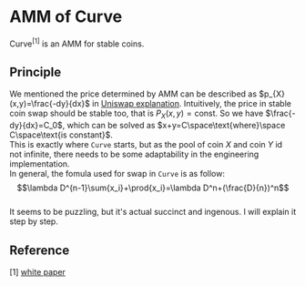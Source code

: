 # AMM of Curve
Curve<sup>[1]</sup> is an AMM for stable coins.  

## Principle
We mentioned the price determined by AMM can be described as $p_{X}(x,y)=\frac{-dy}{dx}$ in [Uniswap explanation](uniswap%20explanation.md). Intuitively, the price in stable coin swap should be stable too, that is $P_{X}(x,y)=\text{const}$. So we have $\frac{-dy}{dx}=C_0$, which can be solved as $x+y=C\space\text{where}\space C\space\text{is constant}$.  
This is exactly where `Curve` starts, but as the pool of coin $X$ and coin $Y$ id not infinite, there needs to be some adaptability in the engineering implementation.  
In general, the fomula used for swap in `Curve` is as follow:  
$$\lambda D^{n-1}\sum{x_i}+\prod{x_i}=\lambda D^n+(\frac{D}{n})^n$$  
It seems to be puzzling, but it's actual succinct and ingenous. I will explain it step by step.  


## Reference
[1] [white paper](https://classic.curve.fi/files/stableswap-paper.pdf)  
